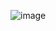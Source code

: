 ![image](https://github.com/c0ns7/LY-Portfolio/assets/108181655/29b2f8a2-158d-4b71-a9d2-95272b67afa9)
